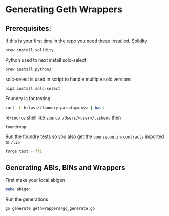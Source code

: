 # Generating Geth Wrappers
## Prerequisites: 
If this is your first time in the repo you need these installed.
Solidity
```bash
brew install solidity
```
Python used to next install solc-select
```bash
brew install python3
```
solc-select is used in script to handle multiple solc versions
```bash
pip3 install solc-select
```
Foundry is for testing
```bash
curl -L https://foundry.paradigm.xyz | bash
```
re-`source` shell like `source /Users/<user>/.zshenv` then
```bash
foundryup
```
Run the foundry tests so you also get the `openzeppelin-contracts` imported to `/lib`
```bash
forge test --ffi
```
## Generating ABIs, BINs and Wrappers
First make your local abigen
```bash
make abigen
```
Run the generations
```bash
go generate gethwrappers/go_generate.go
```
